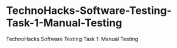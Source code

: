# TechnoHacks-Software-Testing-Task-1-Manual-Testing
TechnoHacks Software Testing Task 1: Manual Testing
